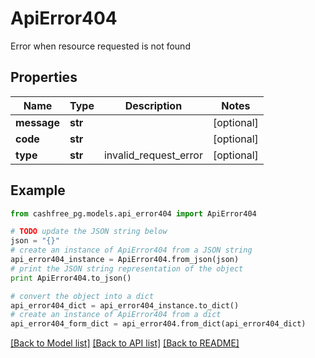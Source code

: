 # ApiError404

Error when resource requested is not found

## Properties
Name | Type | Description | Notes
------------ | ------------- | ------------- | -------------
**message** | **str** |  | [optional] 
**code** | **str** |  | [optional] 
**type** | **str** | invalid_request_error | [optional] 

## Example

```python
from cashfree_pg.models.api_error404 import ApiError404

# TODO update the JSON string below
json = "{}"
# create an instance of ApiError404 from a JSON string
api_error404_instance = ApiError404.from_json(json)
# print the JSON string representation of the object
print ApiError404.to_json()

# convert the object into a dict
api_error404_dict = api_error404_instance.to_dict()
# create an instance of ApiError404 from a dict
api_error404_form_dict = api_error404.from_dict(api_error404_dict)
```
[[Back to Model list]](../README.md#documentation-for-models) [[Back to API list]](../README.md#documentation-for-api-endpoints) [[Back to README]](../README.md)


